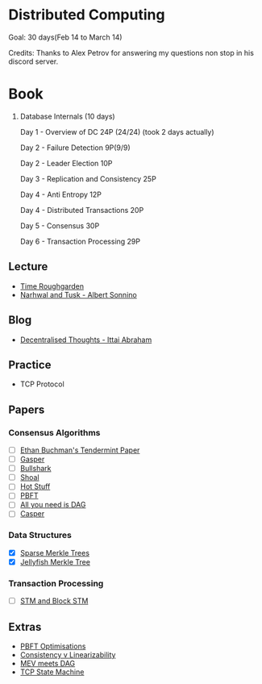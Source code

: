 # Distributed Computing 
Goal: 30 days(Feb 14 to March 14)

Credits: Thanks to Alex Petrov for answering my questions non stop in his discord server.

# Book
1) Database Internals (10 days)

      Day 1 - Overview of DC 24P (24/24) (took 2 days actually)
      
      Day 2 - Failure Detection 9P(9/9)
   
      Day 2 - Leader Election 10P
   
      Day 3 - Replication and Consistency 25P
   
      Day 4 - Anti Entropy 12P
   
      Day 4 - Distributed Transactions 20P
   
      Day 5 - Consensus 30P

      Day 6 - Transaction Processing 29P
   

## Lecture
- [Time Roughgarden](https://www.youtube.com/playlist?list=PLEGCF-WLh2RLOHv_xUGLqRts_9JxrckiA)
- [Narhwal and Tusk - Albert Sonnino](https://www.youtube.com/watch?v=K5ph4-7vvHk)

## Blog
- [Decentralised Thoughts - Ittai Abraham](https://decentralizedthoughts.github.io/start-here/)

## Practice
- TCP Protocol

## Papers
### Consensus Algorithms
- [ ] [Ethan Buchman's Tendermint Paper](https://github.com/anoushk1234/reading-list/blob/main/papers/Buchman_Ethan_201606_MAsc.pdf)
- [ ] [Gasper](https://arxiv.org/pdf/2003.03052.pdf)
- [ ] [Bullshark](https://arxiv.org/pdf/2201.05677.pdf)
- [ ] [Shoal](https://arxiv.org/pdf/2306.03058.pdf)
- [ ] [Hot Stuff](https://arxiv.org/pdf/1803.05069.pdf)
- [ ] [PBFT](https://pmg.csail.mit.edu/papers/osdi99.pdf)
- [ ] [All you need is DAG](https://arxiv.org/pdf/2102.08325.pdf)
- [ ] [Casper](https://arxiv.org/pdf/1710.09437.pdf)

### Data Structures
- [x] [Sparse Merkle Trees](https://eprint.iacr.org/2016/683.pdf)
- [x] [Jellyfish Merkle Tree](https://developers.diem.com/papers/jellyfish-merkle-tree/2021-01-14.pdf)

### Transaction Processing
- [ ] [STM and Block STM](https://arxiv.org/abs/2203.06871)

## Extras
- [PBFT Optimisations](https://dinhtta.github.io/pbft/)
- [Consistency v Linearizability](https://cse.buffalo.edu/~stevko/courses/cse486/spring13/lectures/26-consistency2.pdf)
- [MEV meets DAG](https://hackmd.io/@0xtrojan/mev_meets_dag)
- [TCP State Machine](https://www.cs.montana.edu/courses/spring2004/440/topics/15-transport/lectures/slideset2.pdf)
